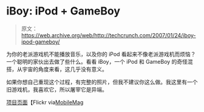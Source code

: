 # iBoy: iPod + GameBoy 

> 原文：<https://web.archive.org/web/http://techcrunch.com/2007/01/24/iboy-ipod-gameboy/>

为你的老派游戏机不能播放音乐，以及你的 iPod 看起来不像老派游戏机而烦恼？一个聪明的家伙出去做了些什么。看看 iBoy，一个 iPod 和 GameBoy 的奇怪混搭，从宇宙的角度来看，这几乎没有意义。

如果你想自己重现这个过程，有完整的照片，但我不建议你这么做。我这里有一个旧游戏机，我喜欢它，所以屠宰它是异端。

[项目页面](https://web.archive.org/web/20230322164148/http://www.flickr.com/photos/52722292@N00/sets/72157594489689105/)【Flickr via[MobileMag](https://web.archive.org/web/20230322164148/http://www.mobilemag.com/content/100/337/C11439/)